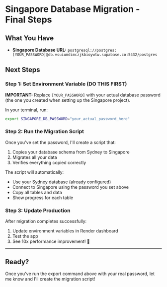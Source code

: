 # Singapore Database Migration - Final Steps

## What You Have
- **Singapore Database URL:** `postgresql://postgres:[YOUR_PASSWORD]@db.vsuiumdimczjkbioywtw.supabase.co:5432/postgres`

## Next Steps

### Step 1: Set Environment Variable (DO THIS FIRST)

**IMPORTANT:** Replace `[YOUR_PASSWORD]` with your actual database password (the one you created when setting up the Singapore project).

In your terminal, run:
```bash
export SINGAPORE_DB_PASSWORD="your_actual_password_here"
```

### Step 2: Run the Migration Script

Once you've set the password, I'll create a script that:
1. Copies your database schema from Sydney to Singapore
2. Migrates all your data
3. Verifies everything copied correctly

The script will automatically:
- Use your Sydney database (already configured)
- Connect to Singapore using the password you set above
- Copy all tables and data
- Show progress for each table

### Step 3: Update Production

After migration completes successfully:
1. Update environment variables in Render dashboard
2. Test the app
3. See 10x performance improvement! 🚀

---

## Ready?

Once you've run the export command above with your real password, let me know and I'll create the migration script!
